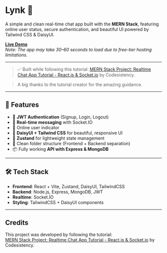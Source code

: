 # Lynk 💬

A simple and clean real-time chat app built with the **MERN Stack**, featuring online user status, secure authentication, and beautiful UI powered by Tailwind CSS & DaisyUI.  

[**Live Demo**](https://lynk-r6g0.onrender.com)  
*Note: The app may take 30–60 seconds to load due to free-tier hosting limitations.*

---

> ✅ Built while following this tutorial: [MERN Stack Project: Realtime Chat App Tutorial - React.js & Socket.io](https://www.youtube.com/watch?v=ntKkVrQqBYY) by Codesistency.

> A big thanks to the tutorial creator for the amazing guidance.

---

## 🧠 Features

- 🔐 **JWT Authentication** (Signup, Login, Logout)
- 📡 **Real-time messaging** with Socket.IO
- 💬 Online user indicator
- 🎨 **DaisyUI + Tailwind CSS** for beautiful, responsive UI
- 💾 **Zustand** for lightweight state management
- 🚀 Clean folder structure (Frontend + Backend separation)
- 📦 Fully working **API with Express & MongoDB**

---

## 🛠️ Tech Stack

- **Frontend**: React + Vite, Zustand, DaisyUI, TailwindCSS
- **Backend**: Node.js, Express, MongoDB, JWT
- **Realtime**: Socket.IO
- **Styling**: TailwindCSS + DaisyUI components

---


## Credits

This project was developed by following the tutorial:  
[MERN Stack Project: Realtime Chat App Tutorial - React.js & Socket.io](https://www.youtube.com/watch?v=ntKkVrQqBYY) by Codesistency.



